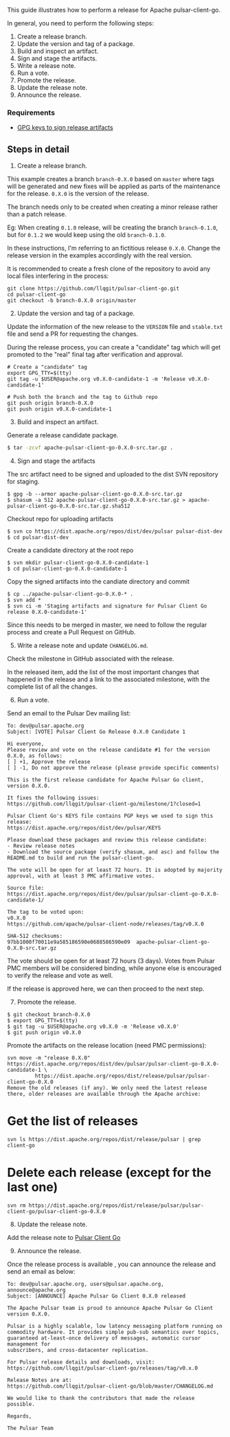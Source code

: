 This guide illustrates how to perform a release for Apache pulsar-client-go.

In general, you need to perform the following steps:

1. Create a release branch.
2. Update the version and tag of a package.
3. Build and inspect an artifact.
4. Sign and stage the artifacts.
5. Write a release note.
6. Run a vote.
7. Promote the release.
8. Update the release note.
9. Announce the release.

### Requirements
- [GPG keys to sign release artifacts](https://github.com/apache/pulsar/wiki/Create-GPG-keys-to-sign-release-artifacts)

## Steps in detail

1. Create a release branch.

This example creates a branch `branch-0.X.0` based on `master` where tags will be generated and new fixes will be applied as parts of the maintenance for the release. `0.X.0` is the version of the release.

The branch needs only to be created when creating a minor release rather than a patch release.

Eg: When creating `0.1.0` release, will be creating the branch `branch-0.1.0`, but for `0.1.2` we would keep using the old `branch-0.1.0`.

In these instructions, I'm referring to an fictitious release `0.X.0`. Change the release version in the examples accordingly with the real version.

It is recommended to create a fresh clone of the repository to avoid any local files interfering in the process:

```
git clone https://github.com/llqgit/pulsar-client-go.git
cd pulsar-client-go
git checkout -b branch-0.X.0 origin/master
```

2. Update the version and tag of a package.

Update the information of the new release to the `VERSION` file and `stable.txt` file and send a PR for requesting the changes.

During the release process, you can create a "candidate" tag which will get promoted to the "real" final tag after verification and approval.

```
# Create a "candidate" tag
export GPG_TTY=$(tty)
git tag -u $USER@apache.org v0.X.0-candidate-1 -m 'Release v0.X.0-candidate-1'

# Push both the branch and the tag to Github repo
git push origin branch-0.X.0
git push origin v0.X.0-candidate-1
```

3. Build and inspect an artifact.

Generate a release candidate package.

```bash
$ tar -zcvf apache-pulsar-client-go-0.X.0-src.tar.gz .
```

4. Sign and stage the artifacts 

The src artifact need to be signed and uploaded to the dist SVN repository for staging.

```
$ gpg -b --armor apache-pulsar-client-go-0.X.0-src.tar.gz
$ shasum -a 512 apache-pulsar-client-go-0.X.0-src.tar.gz > apache-pulsar-client-go-0.X.0-src.tar.gz.sha512 
```

Checkout repo for uploading artifacts
```
$ svn co https://dist.apache.org/repos/dist/dev/pulsar pulsar-dist-dev
$ cd pulsar-dist-dev
```

Create a candidate directory at the root repo
```
$ svn mkdir pulsar-client-go-0.X.0-candidate-1
$ cd pulsar-client-go-0.X.0-candidate-1
```

Copy the signed artifacts into the candiate directory and commit
```
$ cp ../apache-pulsar-client-go-0.X.0-* .
$ svn add *
$ svn ci -m 'Staging artifacts and signature for Pulsar Client Go release 0.X.0-candidate-1'
```

Since this needs to be merged in master, we need to follow the regular process and create a Pull Request on GitHub.

5. Write a release note and update `CHANGELOG.md`.

Check the milestone in GitHub associated with the release. 

In the released item, add the list of the most important changes that happened in the release and a link to the associated milestone, with the complete list of all the changes. 

6. Run a vote.

Send an email to the Pulsar Dev mailing list:

```
To: dev@pulsar.apache.org
Subject: [VOTE] Pulsar Client Go Release 0.X.0 Candidate 1

Hi everyone,
Please review and vote on the release candidate #1 for the version 0.X.0, as follows:
[ ] +1, Approve the release
[ ] -1, Do not approve the release (please provide specific comments)

This is the first release candidate for Apache Pulsar Go client, version 0.X.0.

It fixes the following issues:
https://github.com/llqgit/pulsar-client-go/milestone/1?closed=1

Pulsar Client Go's KEYS file contains PGP keys we used to sign this release:
https://dist.apache.org/repos/dist/dev/pulsar/KEYS

Please download these packages and review this release candidate:
- Review release notes
- Download the source package (verify shasum, and asc) and follow the
README.md to build and run the pulsar-client-go.

The vote will be open for at least 72 hours. It is adopted by majority approval, with at least 3 PMC affirmative votes.

Source file:
https://dist.apache.org/repos/dist/dev/pulsar/pulsar-client-go-0.X.0-candidate-1/

The tag to be voted upon:
v0.X.0
https://github.com/apache/pulsar-client-node/releases/tag/v0.X.0

SHA-512 checksums:
97bb1000f70011e9a585186590e0688586590e09  apache-pulsar-client-go-0.X.0-src.tar.gz
```

The vote should be open for at least 72 hours (3 days). Votes from Pulsar PMC members will be considered binding, while anyone else is encouraged to verify the release and vote as well.

If the release is approved here, we can then proceed to the next step.

7. Promote the release.

```
$ git checkout branch-0.X.0
$ export GPG_TTY=$(tty)
$ git tag -u $USER@apache.org v0.X.0 -m 'Release v0.X.0'
$ git push origin v0.X.0
```

Promote the artifacts on the release location (need PMC permissions):

```
svn move -m "release 0.X.0" https://dist.apache.org/repos/dist/dev/pulsar/pulsar-client-go-0.X.0-candidate-1 \
         https://dist.apache.org/repos/dist/release/pulsar/pulsar-client-go-0.X.0
Remove the old releases (if any). We only need the latest release there, older releases are available through the Apache archive:
```

# Get the list of releases
```
svn ls https://dist.apache.org/repos/dist/release/pulsar | grep client-go
```

# Delete each release (except for the last one)

```
svn rm https://dist.apache.org/repos/dist/release/pulsar/pulsar-client-go/pulsar-client-go-0.X.0
```

8. Update the release note.

Add the release note to [Pulsar Client Go](https://github.com/llqgit/pulsar-client-go/releases)

9. Announce the release.

Once the release process is available , you can announce the release and send an email as below:

```
To: dev@pulsar.apache.org, users@pulsar.apache.org, announce@apache.org
Subject: [ANNOUNCE] Apache Pulsar Go Client 0.X.0 released

The Apache Pulsar team is proud to announce Apache Pulsar Go Client version 0.X.0.

Pulsar is a highly scalable, low latency messaging platform running on
commodity hardware. It provides simple pub-sub semantics over topics,
guaranteed at-least-once delivery of messages, automatic cursor management for
subscribers, and cross-datacenter replication.

For Pulsar release details and downloads, visit:
https://github.com/llqgit/pulsar-client-go/releases/tag/v0.x.0

Release Notes are at:
https://github.com/llqgit/pulsar-client-go/blob/master/CHANGELOG.md

We would like to thank the contributors that made the release possible.

Regards,

The Pulsar Team
```
